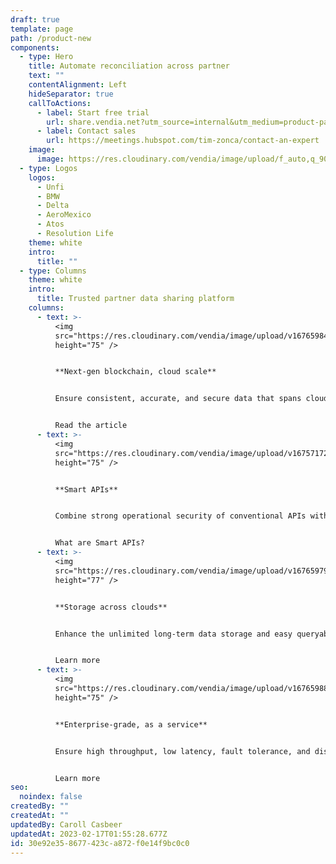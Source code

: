 ```yaml
---
draft: true
template: page
path: /product-new
components:
  - type: Hero
    title: Automate reconciliation across partner
    text: ""
    contentAlignment: Left
    hideSeparator: true
    callToActions:
      - label: Start free trial
        url: share.vendia.net?utm_source=internal&utm_medium=product-page&utm_campaign=vendia
      - label: Contact sales
        url: https://meetings.hubspot.com/tim-zonca/contact-an-expert
    image:
      image: https://res.cloudinary.com/vendia/image/upload/f_auto,q_90/v1666829792/user-images.githubusercontent.com..107442245..198142583-7df66b47-19d7-404f-a78e-8b0443f57804.png
  - type: Logos
    logos:
      - Unfi
      - BMW
      - Delta
      - AeroMexico
      - Atos
      - Resolution Life
    theme: white
    intro:
      title: ""
  - type: Columns
    theme: white
    intro:
      title: Trusted partner data sharing platform
    columns:
      - text: >-
          <img
          src="https://res.cloudinary.com/vendia/image/upload/v1676598493/Website/Icons/Tech_48_omr85u.png"  class="image-float-center"
          height="75" />


          **Next-gen blockchain, cloud scale**


          Ensure consistent, accurate, and secure data that spans clouds, companies, and geographies by leveling up blockchain with cloud scale and low latency.


          Read the article
      - text: >-
          <img
          src="https://res.cloudinary.com/vendia/image/upload/v1675717208/Website/Icons/Frame_48095797_mzrbbn.png"  class="image-float-left"
          height="75" />


          **Smart APIs**


          Combine strong operational security of conventional APIs with the ability to easily model and evolve the data schema.


          What are Smart APIs?
      - text: >-
          <img
          src="https://res.cloudinary.com/vendia/image/upload/v1676597948/Website/Icons/Cloud_28_yacnll.png"  class="image-float-left"
          height="77" />


          **Storage across clouds**


          Enhance the unlimited long-term data storage and easy queryability of a conventional centralized database with storage for files and multi-cloud, cross-party data sharing.


          Learn more
      - text: >-
          <img
          src="https://res.cloudinary.com/vendia/image/upload/v1676598852/Website/Icons/Enterprise_Buildings_rq2o39.png"  class="image-float-left"
          height="75" />


          **Enterprise-grade, as a service**


          Ensure high throughput, low latency, fault tolerance, and disaster recovery across all your real-time data sharing – all with zero ops footprint.


          Learn more
seo:
  noindex: false
createdBy: ""
createdAt: ""
updatedBy: Caroll Casbeer
updatedAt: 2023-02-17T01:55:28.677Z
id: 30e92e35-8677-423c-a872-f0e14f9bc0c0
---
```

